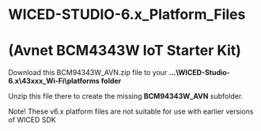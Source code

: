 # WICED-STUDIO-6.x_Platform_Files 
# (Avnet BCM4343W IoT Starter Kit)

Download this BCM94343W_AVN.zip file to your **...\WICED-Studio-6.x\43xxx_Wi-Fi\platforms folder** 

Unzip this file there to create the missing **BCM94343W_AVN** subfolder.

Note! These v6.x platform files are not suitable for use with earlier versions of WICED SDK
